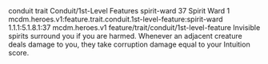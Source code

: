<ability>
  <metadata>
    <class>conduit</class>
    <feature_type>trait</feature_type>
    <file_dpath>Conduit/1st-Level Features</file_dpath>
    <item_id>spirit-ward</item_id>
    <item_index>37</item_index>
    <item_name>Spirit Ward</item_name>
    <level>1</level>
    <scc>mcdm.heroes.v1:feature.trait.conduit.1st-level-feature:spirit-ward</scc>
    <scdc>1.1.1:5.1.8.1:37</scdc>
    <source>mcdm.heroes.v1</source>
    <type>feature/trait/conduit/1st-level-feature</type>
  </metadata>
  <effects>
    <effect type="mundane">Invisible spirits surround you if you are harmed. Whenever an adjacent creature deals damage to you, they take corruption damage equal to your Intuition score.</effect>
  </effects>
</ability>
